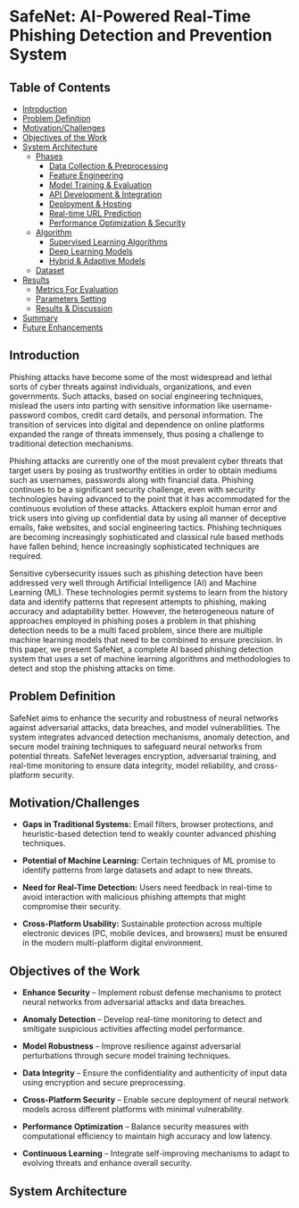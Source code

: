 # SafeNet: AI-Powered Real-Time Phishing Detection and Prevention System
## Table of Contents

- [Introduction](#introduction)
- [Problem Definition](#problem-definition)
- [Motivation/Challenges](#motivation)
- [Objectives of the Work](#objectives)
- [System Architecture](#system-architecture)
  - [Phases](#phases)
    - [Data Collection & Preprocessing](#1-data-collection)
    - [Feature Engineering](#2-feature-engineering)
    - [Model Training & Evaluation](#3-model-training)
    - [API Development & Integration](#4-API)
    - [Deployment & Hosting](#5-deployment)
    - [Real-time URL Prediction](#6-Real-time-URL-prediction)
    - [Performance Optimization & Security](#7-Performance-optimization)
  - [Algorithm](#algorithm)
    - [Supervised Learning Algorithms](#1-supervised-learning-algorithms)
    - [Deep Learning Models](#2-deep-learning-models)
    - [Hybrid & Adaptive Models](#3-hybrid-and-adaptive-models)
  - [Dataset](#dataset)
- [Results](#results)
  - [Metrics For Evaluation](#metrics)
  - [Parameters Setting](#parameters-setting)
  - [Results & Discussion](#results)
- [Summary](#summary)
- [Future Enhancements](#future-enhancements)

## Introduction

Phishing attacks have become some of the most widespread and lethal sorts of cyber threats against individuals, organizations, and even governments. Such attacks, based on social engineering techniques, mislead the users into parting with sensitive information like username-password combos, credit card details, and personal information. The transition of services into digital and dependence on online platforms expanded the range of threats immensely, thus posing a challenge to traditional detection mechanisms.

Phishing attacks are currently one of the most prevalent cyber threats that target users by posing as trustworthy entities in order to obtain mediums such as usernames, passwords along with financial data. Phishing continues to be a significant security challenge, even with security technologies having advanced to the point that it has accommodated for the continuous evolution of these attacks. Attackers exploit human error and trick users into giving up confidential data by using all manner of deceptive emails, fake websites, and social engineering tactics. Phishing techniques are becoming increasingly sophisticated and classical rule based methods have fallen behind; hence increasingly sophisticated techniques are required.

Sensitive cybersecurity issues such as phishing detection have been addressed very well through Artificial Intelligence (AI) and Machine Learning (ML). These technologies permit systems to learn from the history data and identify patterns that represent attempts to phishing, making accuracy and adaptability better. However, the heterogeneous nature of approaches employed in phishing poses a problem in that phishing detection needs to be a multi faced problem, since there are multiple machine learning models that need to be combined to ensure precision. In this paper, we present SafeNet, a complete AI based phishing detection system that uses a set of machine learning algorithms and methodologies to detect and stop the phishing attacks on time.

## Problem Definition

SafeNet aims to enhance the security and robustness of neural networks against adversarial attacks, data breaches, and model vulnerabilities. The system integrates advanced detection mechanisms, anomaly detection, and secure model training techniques to safeguard neural networks from potential threats. SafeNet leverages encryption, adversarial training, and real-time monitoring to ensure data integrity, model reliability, and cross-platform security.

## Motivation/Challenges

- **Gaps in Traditional Systems:** Email filters, browser protections, and heuristic-based detection tend to weakly counter advanced phishing techniques.
 
- **Potential of Machine Learning:** Certain techniques of ML promise to identify patterns from large datasets and adapt to new threats.
  
- **Need for Real-Time Detection:** Users need feedback in real-time to avoid interaction with malicious phishing attempts that might compromise their security.
  
- **Cross-Platform Usability:** Sustainable protection across multiple electronic devices (PC, mobile devices, and browsers) must be ensured in the modern multi-platform digital environment.

## Objectives of the Work

- **Enhance Security** – Implement robust defense mechanisms to protect neural networks from adversarial attacks and data breaches. 

- **Anomaly Detection** – Develop real-time monitoring to detect and smitigate suspicious activities affecting model performance. 

- **Model Robustness** – Improve resilience against adversarial perturbations through secure model training techniques. 

- **Data Integrity** – Ensure the confidentiality and authenticity of input data using encryption and secure preprocessing. 

- **Cross-Platform Security** – Enable secure deployment of neural network models across different platforms with minimal vulnerability. 

- **Performance Optimization** – Balance security measures with computational efficiency to maintain high accuracy and low latency. 

- **Continuous Learning** – Integrate self-improving mechanisms to adapt to evolving threats and enhance overall security.

## System Architecture
